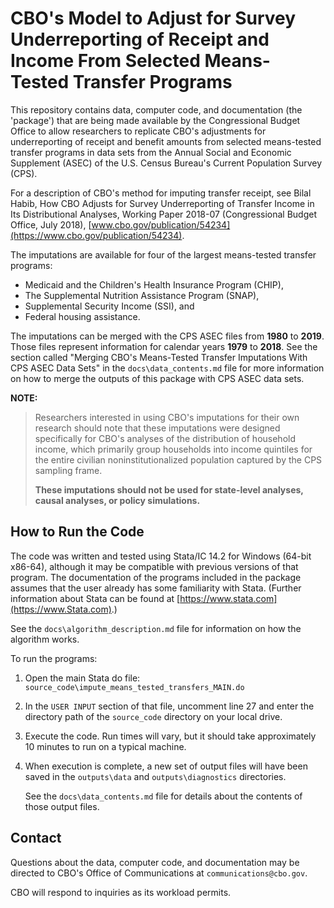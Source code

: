 # CBO's Model to Adjust for Survey Underreporting of Receipt and Income From Selected Means-Tested Transfer Programs

This repository contains data, computer code, and documentation (the 'package') that are
being made available by the Congressional Budget Office to allow
researchers to replicate CBO's adjustments for underreporting of receipt and benefit
amounts from selected means-tested transfer programs in data sets from 
the Annual Social and Economic Supplement (ASEC) of the U.S. Census Bureau's Current
Population Survey (CPS).

For a description of CBO's method for imputing transfer receipt, see Bilal Habib,
How CBO Adjusts for Survey Underreporting of Transfer Income in Its
Distributional Analyses, Working Paper 2018-07 (Congressional Budget Office, July 2018), 
[www.cbo.gov/publication/54234](https://www.cbo.gov/publication/54234).

The imputations are available for four of the largest means-tested transfer
programs: 
* Medicaid and the Children's Health Insurance Program (CHIP),
* The Supplemental Nutrition Assistance Program (SNAP),
* Supplemental Security Income (SSI), and
* Federal housing assistance.

The imputations can be merged with the CPS ASEC files from **1980** to **2019**. Those
files represent information for calendar years **1979** to **2018**. See the section
called "Merging CBO's Means-Tested Transfer Imputations With CPS ASEC Data Sets" in the
`docs\data_contents.md` file for more information on how to merge the outputs of this
package with CPS ASEC data sets.

**NOTE:**   
> Researchers interested in using CBO's imputations for their own research should note that
> these imputations were designed specifically for CBO's analyses of the distribution of
> household income, which primarily group households into income quintiles for the entire
> civilian noninstitutionalized population captured by the CPS sampling frame.
> 
> **These imputations should not be used for state-level analyses, causal analyses, or
> policy simulations.**


## How to Run the Code
The code was written and tested using Stata/IC 14.2 for Windows (64-bit x86-64), although
it may be compatible with previous versions of that program. The documentation of the
programs included in the package assumes that the user already has some familiarity with
Stata. (Further information about Stata can be found at [https://www.stata.com](https://www.Stata.com).)

See the `docs\algorithm_description.md` file for information on how the algorithm works.

To run the programs:
1. Open the main Stata do file: `source_code\impute_means_tested_transfers_MAIN.do`

2. In the `USER INPUT` section of that file, uncomment line 27 and enter the directory
   path of the `source_code` directory on your local drive.

3. Execute the code. Run times will vary, but it should take approximately 10 minutes to
   run on a typical machine.

4. When execution is complete, a new set of output files will have been saved in the
   `outputs\data` and `outputs\diagnostics` directories.

   See the `docs\data_contents.md` file for details about the contents of those output files.

## Contact
Questions about the data, computer code, and documentation may be directed to CBO's
Office of Communications at `communications@cbo.gov`.

CBO will respond to inquiries as its workload permits.
